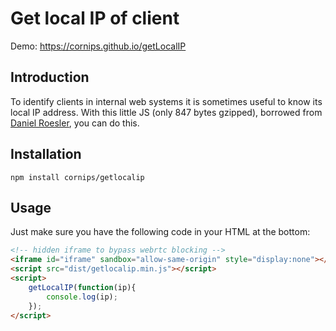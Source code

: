 # Get local IP of client

Demo: https://cornips.github.io/getLocalIP

## Introduction

To identify clients in internal web systems it is sometimes useful to know its local IP address.
With this little JS (only 847 bytes gzipped), borrowed from [Daniel Roesler](https://github.com/diafygi/webrtc-ips), you can do this.

## Installation

```
npm install cornips/getlocalip
```

## Usage

Just make sure you have the following code in your HTML at the bottom:
```html
<!-- hidden iframe to bypass webrtc blocking -->
<iframe id="iframe" sandbox="allow-same-origin" style="display:none"></iframe>
<script src="dist/getlocalip.min.js"></script>
<script>
    getLocalIP(function(ip){
        console.log(ip);
    });
</script>
```
